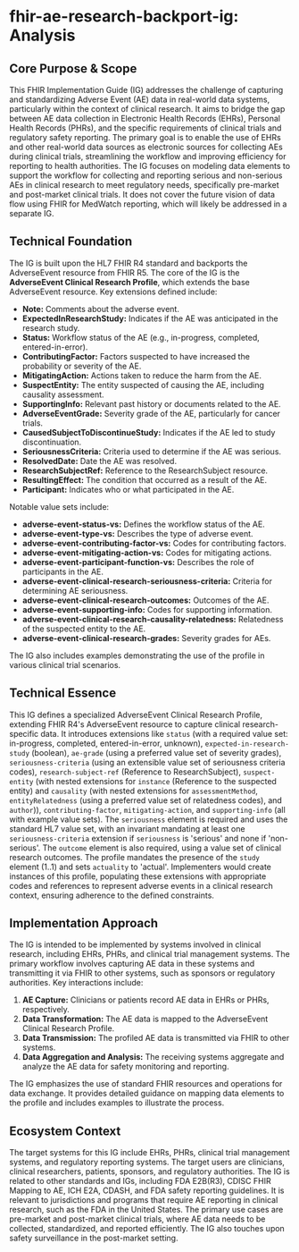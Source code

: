# fhir-ae-research-backport-ig: Analysis

## Core Purpose & Scope

This FHIR Implementation Guide (IG) addresses the challenge of capturing and standardizing Adverse Event (AE) data in real-world data systems, particularly within the context of clinical research. It aims to bridge the gap between AE data collection in Electronic Health Records (EHRs), Personal Health Records (PHRs), and the specific requirements of clinical trials and regulatory safety reporting. The primary goal is to enable the use of EHRs and other real-world data sources as electronic sources for collecting AEs during clinical trials, streamlining the workflow and improving efficiency for reporting to health authorities. The IG focuses on modeling data elements to support the workflow for collecting and reporting serious and non-serious AEs in clinical research to meet regulatory needs, specifically pre-market and post-market clinical trials. It does not cover the future vision of data flow using FHIR for MedWatch reporting, which will likely be addressed in a separate IG.

## Technical Foundation

The IG is built upon the HL7 FHIR R4 standard and backports the AdverseEvent resource from FHIR R5. The core of the IG is the **AdverseEvent Clinical Research Profile**, which extends the base AdverseEvent resource. Key extensions defined include:

-   **Note:** Comments about the adverse event.
-   **ExpectedInResearchStudy:** Indicates if the AE was anticipated in the research study.
-   **Status:** Workflow status of the AE (e.g., in-progress, completed, entered-in-error).
-   **ContributingFactor:** Factors suspected to have increased the probability or severity of the AE.
-   **MitigatingAction:** Actions taken to reduce the harm from the AE.
-   **SuspectEntity:** The entity suspected of causing the AE, including causality assessment.
-   **SupportingInfo:** Relevant past history or documents related to the AE.
-   **AdverseEventGrade:** Severity grade of the AE, particularly for cancer trials.
-   **CausedSubjectToDiscontinueStudy:** Indicates if the AE led to study discontinuation.
-   **SeriousnessCriteria:** Criteria used to determine if the AE was serious.
-   **ResolvedDate:** Date the AE was resolved.
-   **ResearchSubjectRef:** Reference to the ResearchSubject resource.
-   **ResultingEffect:** The condition that occurred as a result of the AE.
-   **Participant:** Indicates who or what participated in the AE.

Notable value sets include:

-   **adverse-event-status-vs:** Defines the workflow status of the AE.
-   **adverse-event-type-vs:** Describes the type of adverse event.
-   **adverse-event-contributing-factor-vs:** Codes for contributing factors.
-   **adverse-event-mitigating-action-vs:** Codes for mitigating actions.
-   **adverse-event-participant-function-vs:** Describes the role of participants in the AE.
-   **adverse-event-clinical-research-seriousness-criteria:** Criteria for determining AE seriousness.
-   **adverse-event-clinical-research-outcomes:** Outcomes of the AE.
-   **adverse-event-supporting-info:** Codes for supporting information.
-   **adverse-event-clinical-research-causality-relatedness:** Relatedness of the suspected entity to the AE.
-   **adverse-event-clinical-research-grades:** Severity grades for AEs.

The IG also includes examples demonstrating the use of the profile in various clinical trial scenarios.

## Technical Essence

This IG defines a specialized AdverseEvent Clinical Research Profile, extending FHIR R4's AdverseEvent resource to capture clinical research-specific data. It introduces extensions like `status` (with a required value set: in-progress, completed, entered-in-error, unknown), `expected-in-research-study` (boolean), `ae-grade` (using a preferred value set of severity grades), `seriousness-criteria` (using an extensible value set of seriousness criteria codes), `research-subject-ref` (Reference to ResearchSubject), `suspect-entity` (with nested extensions for `instance` (Reference to the suspected entity) and `causality` (with nested extensions for `assessmentMethod`, `entityRelatedness` (using a preferred value set of relatedness codes), and `author`)), `contributing-factor`, `mitigating-action`, and `supporting-info` (all with example value sets). The `seriousness` element is required and uses the standard HL7 value set, with an invariant mandating at least one `seriousness-criteria` extension if `seriousness` is 'serious' and none if 'non-serious'. The `outcome` element is also required, using a value set of clinical research outcomes. The profile mandates the presence of the `study` element (1..1) and sets `actuality` to 'actual'. Implementers would create instances of this profile, populating these extensions with appropriate codes and references to represent adverse events in a clinical research context, ensuring adherence to the defined constraints.

## Implementation Approach

The IG is intended to be implemented by systems involved in clinical research, including EHRs, PHRs, and clinical trial management systems. The primary workflow involves capturing AE data in these systems and transmitting it via FHIR to other systems, such as sponsors or regulatory authorities. Key interactions include:

1.  **AE Capture:** Clinicians or patients record AE data in EHRs or PHRs, respectively.
2.  **Data Transformation:** The AE data is mapped to the AdverseEvent Clinical Research Profile.
3.  **Data Transmission:** The profiled AE data is transmitted via FHIR to other systems.
4.  **Data Aggregation and Analysis:** The receiving systems aggregate and analyze the AE data for safety monitoring and reporting.

The IG emphasizes the use of standard FHIR resources and operations for data exchange. It provides detailed guidance on mapping data elements to the profile and includes examples to illustrate the process.

## Ecosystem Context

The target systems for this IG include EHRs, PHRs, clinical trial management systems, and regulatory reporting systems. The target users are clinicians, clinical researchers, patients, sponsors, and regulatory authorities. The IG is related to other standards and IGs, including FDA E2B(R3), CDISC FHIR Mapping to AE, ICH E2A, CDASH, and FDA safety reporting guidelines. It is relevant to jurisdictions and programs that require AE reporting in clinical research, such as the FDA in the United States. The primary use cases are pre-market and post-market clinical trials, where AE data needs to be collected, standardized, and reported efficiently. The IG also touches upon safety surveillance in the post-market setting.
